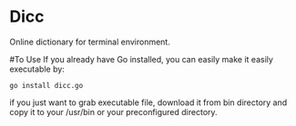 # Dicc
Online dictionary for terminal environment. 

#To Use
If you already have Go installed, you can easily make it easily executable by:

`go install dicc.go`

if you just want to grab executable file, download it from bin directory and copy it to your /usr/bin or your preconfigured directory.
